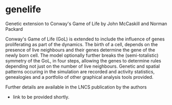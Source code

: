 
<script type="text/javascript" src="https://cdn.mathjax.org/mathjax/latest/MathJax.js?config=TeX-AMS_HTML"></script>

# genelife

Genetic extension to Conway's Game of Life
by John McCaskill and Norman Packard

Conway's Game of Life (GoL) is extended to include the influence of genes
proliferating as part of the dynamics. The birth of a cell, depends
on the presence of live neighbours and their genes determine the gene
of the newly born cell. The model optionally further breaks the
(semi-totalistic) symmetry of the GoL, in four steps, allowing the genes
to determine rules depending not just on the number of live neighbours.
Genetic and spatial patterns occuring in the simulation are recorded and
activity statistics, genealogies and a portfolio of other graphical
analysis tools provided. 

Further details are available in the LNCS publication by the authors
- link to be provided shortly.